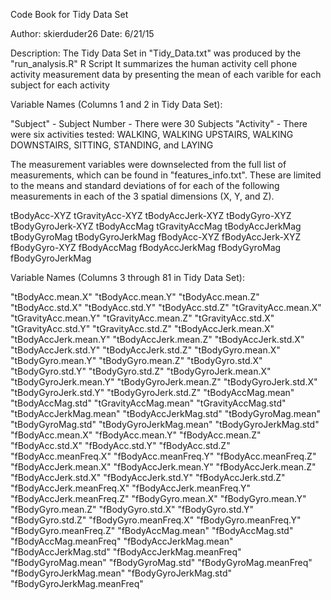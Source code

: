 Code Book for Tidy Data Set

Author: skierduder26
Date: 6/21/15

Description:
The Tidy Data Set in "Tidy_Data.txt" was produced by the "run_analysis.R" R Script
It summarizes the human activity cell phone activity measurement data by presenting
the mean of each varible for each subject for each activity

Variable Names (Columns 1 and 2 in Tidy Data Set):

"Subject" - Subject Number - There were 30 Subjects
"Activity" - There were six activities tested: WALKING, WALKING UPSTAIRS, WALKING DOWNSTAIRS, SITTING, STANDING, and LAYING


The measurement variables were downselected from the full list of measurements, which can be found in "features_info.txt". These are limited to the means and standard deviations of for each of the following measurements in each of the 3 spatial dimensions (X, Y, and Z).

tBodyAcc-XYZ
tGravityAcc-XYZ
tBodyAccJerk-XYZ
tBodyGyro-XYZ
tBodyGyroJerk-XYZ
tBodyAccMag
tGravityAccMag
tBodyAccJerkMag
tBodyGyroMag
tBodyGyroJerkMag
fBodyAcc-XYZ
fBodyAccJerk-XYZ
fBodyGyro-XYZ
fBodyAccMag
fBodyAccJerkMag
fBodyGyroMag
fBodyGyroJerkMag

Variable Names (Columns 3 through 81 in Tidy Data Set):

"tBodyAcc.mean.X"
"tBodyAcc.mean.Y"
"tBodyAcc.mean.Z"
"tBodyAcc.std.X"
"tBodyAcc.std.Y"
"tBodyAcc.std.Z"
"tGravityAcc.mean.X"
"tGravityAcc.mean.Y"
"tGravityAcc.mean.Z"
"tGravityAcc.std.X"
"tGravityAcc.std.Y"
"tGravityAcc.std.Z"
"tBodyAccJerk.mean.X"
"tBodyAccJerk.mean.Y"
"tBodyAccJerk.mean.Z"
"tBodyAccJerk.std.X"
"tBodyAccJerk.std.Y"
"tBodyAccJerk.std.Z"
"tBodyGyro.mean.X"
"tBodyGyro.mean.Y"
"tBodyGyro.mean.Z"
"tBodyGyro.std.X"
"tBodyGyro.std.Y"
"tBodyGyro.std.Z"
"tBodyGyroJerk.mean.X"
"tBodyGyroJerk.mean.Y"
"tBodyGyroJerk.mean.Z"
"tBodyGyroJerk.std.X"
"tBodyGyroJerk.std.Y"
"tBodyGyroJerk.std.Z"
"tBodyAccMag.mean"
"tBodyAccMag.std"
"tGravityAccMag.mean"
"tGravityAccMag.std"
"tBodyAccJerkMag.mean"
"tBodyAccJerkMag.std"
"tBodyGyroMag.mean"
"tBodyGyroMag.std"
"tBodyGyroJerkMag.mean"
"tBodyGyroJerkMag.std"
"fBodyAcc.mean.X"
"fBodyAcc.mean.Y"
"fBodyAcc.mean.Z"
"fBodyAcc.std.X"
"fBodyAcc.std.Y"
"fBodyAcc.std.Z"
"fBodyAcc.meanFreq.X"
"fBodyAcc.meanFreq.Y"
"fBodyAcc.meanFreq.Z"
"fBodyAccJerk.mean.X"
"fBodyAccJerk.mean.Y"
"fBodyAccJerk.mean.Z"
"fBodyAccJerk.std.X"
"fBodyAccJerk.std.Y"
"fBodyAccJerk.std.Z"
"fBodyAccJerk.meanFreq.X"
"fBodyAccJerk.meanFreq.Y"
"fBodyAccJerk.meanFreq.Z"
"fBodyGyro.mean.X"
"fBodyGyro.mean.Y"
"fBodyGyro.mean.Z"
"fBodyGyro.std.X"
"fBodyGyro.std.Y"
"fBodyGyro.std.Z"
"fBodyGyro.meanFreq.X"
"fBodyGyro.meanFreq.Y"
"fBodyGyro.meanFreq.Z"
"fBodyAccMag.mean"
"fBodyAccMag.std"
"fBodyAccMag.meanFreq"
"fBodyAccJerkMag.mean"
"fBodyAccJerkMag.std"
"fBodyAccJerkMag.meanFreq"
"fBodyGyroMag.mean"
"fBodyGyroMag.std"
"fBodyGyroMag.meanFreq"
"fBodyGyroJerkMag.mean"
"fBodyGyroJerkMag.std"
"fBodyGyroJerkMag.meanFreq"
